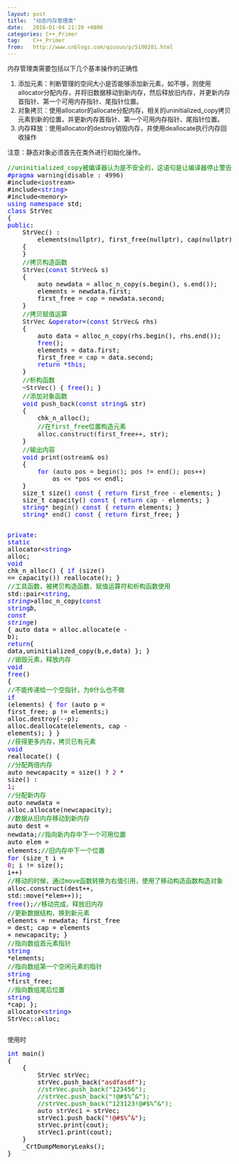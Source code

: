 ```yaml
---
layout: post
title:  "动态内存管理类"
date:   2016-01-04 21:20 +0800
categories: C++_Primer
tag:    C++_Primer
from:   http://www.cnblogs.com/qiusuo/p/5100281.html
---
```

<p>内存管理类需要包括以下几个基本操作的正确性</p>
<ol>
<li>添加元素：判断管理的空间大小是否能够添加新元素，如不够，则使用allocator分配内存，并将旧数据移动到新内存，然后释放旧内存，并更新内存首指针、第一个可用内存指针、尾指针位置。</li>
<li>对象拷贝：使用allocator的allocate分配内存，相关的uninitialized_copy拷贝元素到新的位置，并更新内存首指针、第一个可用内存指针、尾指针位置。</li>
<li>内存释放：使用allocator的destroy销毁内存，并使用deallocate执行内存回收操作</li>
</ol>
<p>注意：静态对象必须首先在类外进行初始化操作。</p>
<div class="cnblogs_code">
<pre><span style="color: #008000;">//</span><span style="color: #008000;">uninitialized_copy被编译器认为是不安全的，这语句是让编译器停止警告，放到第一行</span>
<span style="color: #0000ff;">#pragma</span> warning(disable : 4996)<span style="color: #000000;">
#include</span>&lt;iostream&gt;<span style="color: #000000;">
#include</span>&lt;<span style="color: #0000ff;">string</span>&gt;<span style="color: #000000;">
#include</span>&lt;memory&gt;
<span style="color: #0000ff;">using</span> <span style="color: #0000ff;">namespace</span><span style="color: #000000;"> std;
</span><span style="color: #0000ff;">class</span><span style="color: #000000;"> StrVec
{
</span><span style="color: #0000ff;">public</span><span style="color: #000000;">:
    StrVec() :
        elements(nullptr), first_free(nullptr), cap(nullptr)
    {
    }
    </span><span style="color: #008000;">//</span><span style="color: #008000;">拷贝构造函数</span>
    StrVec(<span style="color: #0000ff;">const</span> StrVec&amp;<span style="color: #000000;"> s)
    {
        auto newdata </span>=<span style="color: #000000;"> alloc_n_copy(s.begin(), s.end());
        elements </span>=<span style="color: #000000;"> newdata.first;
        first_free </span>= cap =<span style="color: #000000;"> newdata.second;
    }
    </span><span style="color: #008000;">//</span><span style="color: #008000;">拷贝赋值运算</span>
    StrVec &amp;<span style="color: #0000ff;">operator</span>=(<span style="color: #0000ff;">const</span> StrVec&amp;<span style="color: #000000;"> rhs)
    {
        auto data </span>=<span style="color: #000000;"> alloc_n_copy(rhs.begin(), rhs.end());
        </span><span style="color: #0000ff;">free</span><span style="color: #000000;">();
        elements </span>=<span style="color: #000000;"> data.first;
        first_free </span>= cap =<span style="color: #000000;"> data.second;
        </span><span style="color: #0000ff;">return</span> *<span style="color: #0000ff;">this</span><span style="color: #000000;">;
    }
    </span><span style="color: #008000;">//</span><span style="color: #008000;">析构函数</span>
    ~StrVec() { <span style="color: #0000ff;">free</span><span style="color: #000000;">(); }
    </span><span style="color: #008000;">//</span><span style="color: #008000;">添加对象函数</span>
    <span style="color: #0000ff;">void</span> push_back(<span style="color: #0000ff;">const</span> <span style="color: #0000ff;">string</span>&amp;<span style="color: #000000;"> str)
    {
        chk_n_alloc();
        </span><span style="color: #008000;">//</span><span style="color: #008000;">在first_free位置构造元素</span>
        alloc.construct(first_free++<span style="color: #000000;">, str);
    }
    </span><span style="color: #008000;">//</span><span style="color: #008000;">输出内容</span>
    <span style="color: #0000ff;">void</span> print(ostream&amp;<span style="color: #000000;"> os)
    {
        </span><span style="color: #0000ff;">for</span> (auto pos = begin(); pos != end(); pos++<span style="color: #000000;">)
            os </span>&lt;&lt; *pos &lt;&lt;<span style="color: #000000;"> endl;
    }
    size_t size() </span><span style="color: #0000ff;">const</span> { <span style="color: #0000ff;">return</span> first_free -<span style="color: #000000;"> elements; }
    size_t capacity() </span><span style="color: #0000ff;">const</span> { <span style="color: #0000ff;">return</span> cap -<span style="color: #000000;"> elements; }
    </span><span style="color: #0000ff;">string</span>* begin() <span style="color: #0000ff;">const</span> { <span style="color: #0000ff;">return</span><span style="color: #000000;"> elements; }
    </span><span style="color: #0000ff;">string</span>* end() <span style="color: #0000ff;">const</span> { <span style="color: #0000ff;">return</span><span style="color: #000000;"> first_free; }

</span><span style="color: #0000ff;">private</span><span style="color: #000000;">:
    </span><span style="color: #0000ff;">static</span> allocator&lt;<span style="color: #0000ff;">string</span>&gt;<span style="color: #000000;"> alloc;
    </span><span style="color: #0000ff;">void</span><span style="color: #000000;"> chk_n_alloc()
    {
        </span><span style="color: #0000ff;">if</span> (size() ==<span style="color: #000000;"> capacity()) 
            reallocate();
    }
    </span><span style="color: #008000;">//</span><span style="color: #008000;">工具函数，被拷贝构造函数、赋值运算符和析构函数使用</span>
    std::pair&lt;<span style="color: #0000ff;">string</span>*, <span style="color: #0000ff;">string</span>*&gt;alloc_n_copy(<span style="color: #0000ff;">const</span> <span style="color: #0000ff;">string</span>*b, <span style="color: #0000ff;">const</span> <span style="color: #0000ff;">string</span>*<span style="color: #000000;">e)
    {
        auto data </span>= alloc.allocate(e -<span style="color: #000000;"> b);
        </span><span style="color: #0000ff;">return</span><span style="color: #000000;">{ data,uninitialized_copy(b,e,data) };
    }
    </span><span style="color: #008000;">//</span><span style="color: #008000;">销毁元素，释放内存</span>
    <span style="color: #0000ff;">void</span> <span style="color: #0000ff;">free</span><span style="color: #000000;">()
    {
        </span><span style="color: #008000;">//</span><span style="color: #008000;">不能传递给一个空指针，为0什么也不做</span>
        <span style="color: #0000ff;">if</span><span style="color: #000000;"> (elements)
        {
            </span><span style="color: #0000ff;">for</span> (auto p = first_free; p !=<span style="color: #000000;"> elements;)
                alloc.destroy(</span>--<span style="color: #000000;">p);
            alloc.deallocate(elements, cap </span>-<span style="color: #000000;"> elements);
        }
    }
    </span><span style="color: #008000;">//</span><span style="color: #008000;">获得更多内存，拷贝已有元素</span>
    <span style="color: #0000ff;">void</span><span style="color: #000000;"> reallocate()
    {
        </span><span style="color: #008000;">//</span><span style="color: #008000;">分配两倍内存</span>
        auto newcapacity = size() ? <span style="color: #800080;">2</span> * size() : <span style="color: #800080;">1</span><span style="color: #000000;">;
        </span><span style="color: #008000;">//</span><span style="color: #008000;">分配新内存</span>
        auto newdata =<span style="color: #000000;"> alloc.allocate(newcapacity);
        </span><span style="color: #008000;">//</span><span style="color: #008000;">数据从旧内存移动到新内存</span>
        auto dest = newdata;<span style="color: #008000;">//</span><span style="color: #008000;">指向新内存中下一个可用位置</span>
        auto elem = elements;<span style="color: #008000;">//</span><span style="color: #008000;">旧内存中下一个位置</span>
        <span style="color: #0000ff;">for</span> (size_t i = <span style="color: #800080;">0</span>; i != size(); i++<span style="color: #000000;">)
            </span><span style="color: #008000;">//</span><span style="color: #008000;">移动的时候，通过move函数转换为右值引用，使用了移动构造函数构造对象</span>
            alloc.construct(dest++, std::move(*elem++<span style="color: #000000;">));
        </span><span style="color: #0000ff;">free</span>();<span style="color: #008000;">//</span><span style="color: #008000;">移动完成，释放旧内存
        </span><span style="color: #008000;">//</span><span style="color: #008000;">更新数据结构，换到新元素</span>
        elements =<span style="color: #000000;"> newdata;
        first_free </span>=<span style="color: #000000;"> dest;
        cap </span>= elements +<span style="color: #000000;"> newcapacity;
    }
    </span><span style="color: #008000;">//</span><span style="color: #008000;">指向数组首元素指针</span>
    <span style="color: #0000ff;">string</span> *<span style="color: #000000;">elements;
    </span><span style="color: #008000;">//</span><span style="color: #008000;">指向数组第一个空闲元素的指针</span>
    <span style="color: #0000ff;">string</span> *<span style="color: #000000;">first_free;
    </span><span style="color: #008000;">//</span><span style="color: #008000;">指向数组尾后位置</span>
    <span style="color: #0000ff;">string</span> *<span style="color: #000000;">cap;
};
allocator</span>&lt;<span style="color: #0000ff;">string</span>&gt; StrVec::alloc;</pre>
</div>
<p>使用时</p>
<div class="cnblogs_code">
<pre><span style="color: #0000ff;">int</span><span style="color: #000000;"> main()
{
    {
        StrVec strVec;
        strVec.push_back(</span><span style="color: #800000;">"</span><span style="color: #800000;">asdfasdf</span><span style="color: #800000;">"</span><span style="color: #000000;">);
        </span><span style="color: #008000;">//</span><span style="color: #008000;">strVec.push_back("123456");
        </span><span style="color: #008000;">//</span><span style="color: #008000;">strVec.push_back("!@#$%^&amp;");
        </span><span style="color: #008000;">//</span><span style="color: #008000;">strVec.push_back("123123!@#$%^&amp;");</span>
        auto strVec1 =<span style="color: #000000;"> strVec;
        strVec1.push_back(</span><span style="color: #800000;">"</span><span style="color: #800000;">!@#$%^&amp;</span><span style="color: #800000;">"</span><span style="color: #000000;">);
        strVec.print(cout);
        strVec1.print(cout);
    }
    _CrtDumpMemoryLeaks();
}</span></pre>
</div>
<p>&nbsp;</p>
